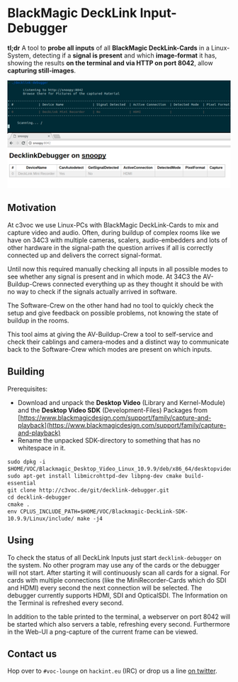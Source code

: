 # BlackMagic DeckLink Input-Debugger
**tl;dr** A tool to **probe all inputs** of all **BlackMagic DeckLink-Cards** in a Linux-System, detecting if a **signal is present** and which **image-format** it has, showing the results **on the terminal and via HTTP on port 8042**, allow **capturing still-images**.

![Screenhot of the running tool, showing its terminal-output as well as the Web-GUI](screenshot.png)

## Motivation
At c3voc we use Linux-PCs with BlackMagic DeckLink-Cards to mix and capture video and audio. Often, during buildup of complex rooms like we have on 34C3 with multiple cameras, scalers, audio-embedders and lots of other hardware in the signal-path the question arrives if all is correctly connected up and delivers the correct signal-format.

Until now this required manually checking all inputs in all possible modes to see whether any signal is present and in which mode. At 34C3 the AV-Buildup-Crews connected everything up as they thought it should be with no way to check if the signals actually arrived in software.

The Software-Crew on the other hand had no tool to quickly check the setup and give feedback on possible problems, not knowing the state of buildup in the rooms.

This tool aims at giving the AV-Buildup-Crew a tool to self-service and check their cablings and camera-modes and a distinct way to communicate back to the Software-Crew which modes are present on which inputs.

## Building
Prerequisites:
- Download and unpack the **Desktop Video** (Library and Kernel-Module) and the **Desktop Video SDK** (Development-Files)  Packages from [https://www.blackmagicdesign.com/support/family/capture-and-playback](https://www.blackmagicdesign.com/support/family/capture-and-playback)
- Rename the unpacked SDK-directory to something that has no whitespace in it.

```
sudo dpkg -i $HOME/VOC/Blackmagic_Desktop_Video_Linux_10.9.9/deb/x86_64/desktopvideo_10.9.9a4_amd64.deb
sudo apt-get install libmicrohttpd-dev libpng-dev cmake build-essential
git clone http://c3voc.de/git/decklink-debugger.git
cd decklink-debugger
cmake .
env CPLUS_INCLUDE_PATH=$HOME/VOC/Blackmagic-DeckLink-SDK-10.9.9/Linux/include/ make -j4
```

## Using
To check the status of all DeckLink Inputs just start `decklink-debugger` on the system. No other program may use any of the cards or the debugger will not start. After starting it will continuously scan all cards for a signal. For cards with multiple connections (like the MiniRecorder-Cards which do SDI and HDMI) every second the next connection will be selected. The debugger currently supports HDMI, SDI and OpticalSDI. The Information on the Terminal is refreshed every second.

In addition to the table printed to the terminal, a webserver on port 8042 will be started which also servers a table, refreshing every second. Furthermore in the Web-UI a png-capture of the current frame can be viewed.

## Contact us
Hop over to `#voc-lounge` on `hackint.eu` (IRC) or drop us a line [on twitter](https://twitter.com/c3voc).
